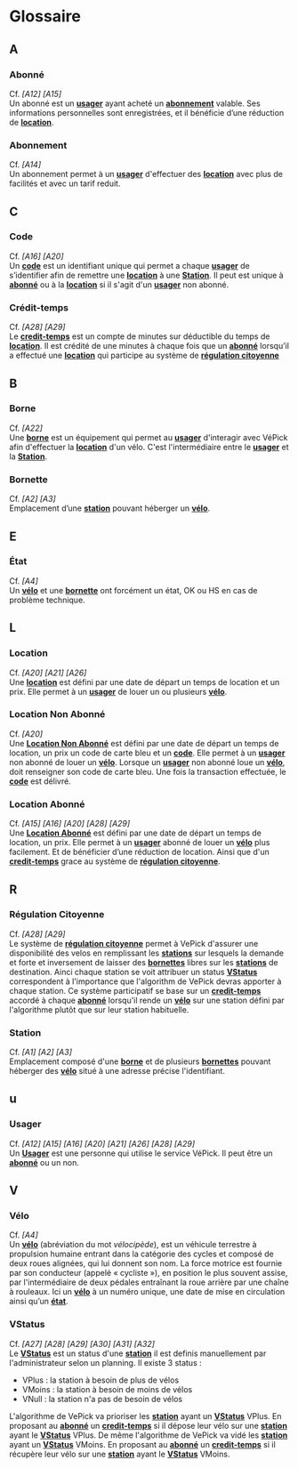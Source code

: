 # Glossaire

## A
### Abonné
Cf. *[A12] [A15]*\
Un abonné est un **[usager](#Usager)** ayant acheté un **[abonnement](#Abonnement)** valable. Ses informations personnelles sont 
enregistrées, et il bénéficie d’une réduction de **[location](#location)**.

### Abonnement
Cf. *[A14]*\
Un abonnement permet à un **[usager](#Usager)** d'effectuer des **[location](#location)** avec plus de facilités et 
avec un tarif reduit.

## C
### Code 
Cf. *[A16] [A20]*\
Un **[code](#Code)** est un identifiant unique qui permet a chaque **[usager](#Usager)** de s’identifier afin de
remettre une **[location](#Location)** à une **[Station](#Station)**. Il peut est unique à **[abonné](#Abonné)** ou à
la **[location](#Location)** si il s'agit d'un **[usager](#Usager)** non abonné.

### Crédit-temps
Cf. *[A28] [A29]*\
Le **[credit-temps](#Crédit-temps)** est un compte de minutes sur déductible du temps de **[location](#Location)**.
Il est crédité de une minutes à chaque fois que un **[abonné](#Abonné)** lorsqu’il a effectué 
une **[location](#Location)** qui participe au système de **[régulation citoyenne](#régulation-citoyenne)**

## B
### Borne
Cf. *[A22]*\
Une **[borne](#Borne)** est un équipement qui permet au **[usager](#Usager)** d'interagir avec VéPick afin d'effectuer
la **[location](#Location)** d'un vélo. C'est l'intermédiaire entre le **[usager](#Usager)** et la **[Station](#Station)**.

### Bornette
Cf. *[A2] [A3]*\
Emplacement d’une **[station](#Station)** pouvant héberger un **[vélo](#Vélo)**.

## E
### État
Cf. *[A4]*\
Un **[vélo](#Vélo)** et une **[bornette](#bornette)** ont forcément un état, OK ou HS en cas de problème technique.

## L
### Location
Cf. *[A20] [A21] [A26]*\
Une **[location](#location)** est défini par une date de départ un temps de location et un prix. 
Elle permet à un **[usager](#Usager)** de louer un ou plusieurs **[vélo](#Vélo)**.

### Location Non Abonné
Cf. *[A20]*\
Une **[Location Non Abonné](#Location-Non-Abonné)** est défini par une date de départ un temps de location, 
un prix un code de carte bleu et un **[code](#code)**. Elle permet à un **[usager](#Usager)** non abonné
de louer un **[vélo](#Vélo)**. Lorsque un **[usager](#Usager)** non abonné loue un **[vélo](#Vélo)**, doit renseigner
son code de carte bleu. Une fois la transaction effectuée, le **[code](#code)** est délivré.

### Location Abonné
Cf. *[A15] [A16] [A20] [A28] [A29]*\
Une **[Location Abonné](#Location-Abonné)** est défini par une date de départ un temps de location, un prix. 
Elle permet à un **[usager](#Usager)** abonné de louer un **[vélo](#Vélo)** plus facilement. 
Et de bénéficier d’une réduction de location. Ainsi que d'un **[credit-temps](#Crédit-temps)** grace au système de **[régulation citoyenne](#régulation-citoyenne)**.

## R
### Régulation Citoyenne
Cf. *[A28] [A29]*\
Le système de **[régulation citoyenne](#régulation-citoyenne)** permet à VePick d'assurer une disponibilité des velos 
en remplissant les **[stations](#Station)** sur lesquels la demande et forte et inversement de laisser 
des **[bornettes](#bornette)** libres sur les **[stations](#Station)** de destination. Ainci chaque station se voit 
attribuer un status **[VStatus](#VStatus)** correspondent à l'importance que l'algorithm de VePick devras apporter 
à chaque station. Ce système participatif se base sur un **[credit-temps](#Crédit-temps)** accordé à chaque 
**[abonné](#Abonné)** lorsqu'il rende un **[vélo](#Vélo)** sur une station défini par l'algorithme plutôt que 
sur leur station habituelle.

### Station 
Cf. *[A1] [A2] [A3]*\
Emplacement composé d'une **[borne](#borne)** et de plusieurs **[bornettes](#Bornette)** pouvant héberger 
des **[vélo](#Vélo)** situé à une adresse précise l'identifiant.

## u
### Usager
Cf. *[A12] [A15] [A16] [A20] [A21] [A26] [A28] [A29]*\
Un **[Usager](#Usager)** est une personne qui utilise le service VéPick. Il peut être un **[abonné](#abonné)** ou un non.

## V
### Vélo
Cf. *[A4]*\
Un **[vélo](#Vélo)** (abréviation du mot *vélocipède*), est un véhicule terrestre à propulsion humaine entrant dans 
la catégorie des cycles et composé de deux roues alignées, qui lui donnent son nom. La force motrice est fournie par 
son conducteur (appelé « cycliste »), en position le plus souvent assise, par l'intermédiaire de deux pédales entraînant
la roue arrière par une chaîne à rouleaux. Ici un **[vélo](#Vélo)** à un numéro unique, une date de mise en circulation 
ainsi qu’un **[état](#État)**.

### VStatus
Cf. *[A27] [A28] [A29] [A30] [A31] [A32]*\
Le **[VStatus](#VStatus)** est un status d'une **[station](#Station)** il est definis manuellement par l'administrateur 
selon un planning. Il existe 3 status :
 - VPlus : la station à besoin de plus de vélos
 - VMoins : la station à besoin de moins de vélos
 - VNull : la station n'a pas de besoin de vélos

L'algorithme de VePick va prioriser les **[station](#Station)** ayant un **[VStatus](#VStatus)** VPlus. En proposant au
**[abonné](#Abonné)** un **[credit-temps](#Crédit-temps)** si il dépose leur vélo sur une **[station](#Station)** ayant 
le **[VStatus](#VStatus)** VPlus.
De même l'algorithme de VePick va vidé les **[station](#Station)** ayant un **[VStatus](#VStatus)** VMoins. En proposant
au **[abonné](#Abonné)** un **[credit-temps](#Crédit-temps)** si il récupère leur vélo sur une **[station](#Station)** 
ayant le **[VStatus](#VStatus)** VMoins.
